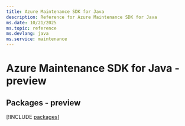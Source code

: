 ```yaml
---
title: Azure Maintenance SDK for Java
description: Reference for Azure Maintenance SDK for Java
ms.date: 10/21/2025
ms.topic: reference
ms.devlang: java
ms.service: maintenance
---
```

# Azure Maintenance SDK for Java - preview
## Packages - preview
[!INCLUDE [packages](maintenance-index.md)]
